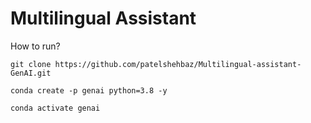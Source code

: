 # Multilingual Assistant

How to run?

```
git clone https://github.com/patelshehbaz/Multilingual-assistant-GenAI.git
```

```
conda create -p genai python=3.8 -y
```

```
conda activate genai
```
